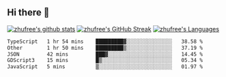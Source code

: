 ## Hi there 👋
[![zhufree's github stats](https://github-readme-stats.vercel.app/api?username=zhufree&show_icons=true&count_private=true)](https://github.com/anuraghazra/github-readme-stats)
[![zhufree's GitHub Streak](https://streak-stats.demolab.com/?user=zhufree)](https://git.io/streak-stats)
[![zhufree's Languages](https://github-readme-stats.vercel.app/api/top-langs/?username=zhufree&layout=compact&langs_count=10)](https://github.com/anuraghazra/github-readme-stats)
<!--START_SECTION:waka-->

```txt
TypeScript   1 hr 54 mins    █████████▓░░░░░░░░░░░░░░░   38.58 %
Other        1 hr 50 mins    █████████▒░░░░░░░░░░░░░░░   37.19 %
JSON         42 mins         ███▓░░░░░░░░░░░░░░░░░░░░░   14.45 %
GDScript3    15 mins         █▒░░░░░░░░░░░░░░░░░░░░░░░   05.34 %
JavaScript   5 mins          ▒░░░░░░░░░░░░░░░░░░░░░░░░   01.97 %
```

<!--END_SECTION:waka-->

<!--
**zhufree/zhufree** is a ✨ _special_ ✨ repository because its `README.md` (this file) appears on your GitHub profile.

Here are some ideas to get you started:

- 🔭 I’m currently working on ...
- 🌱 I’m currently learning ...
- 👯 I’m looking to collaborate on ...
- 🤔 I’m looking for help with ...
- 💬 Ask me about ...
- 📫 How to reach me: ...
- 😄 Pronouns: ...
- ⚡ Fun fact: ...
-->
